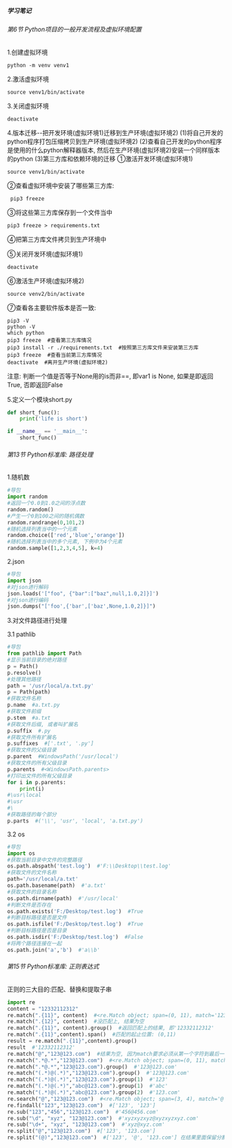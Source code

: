 ##### 学习笔记

###### 第6节 Python项目的一般开发流程及虚拟环境配置

1.创建虚拟环境

```shell
python -m venv venv1
```

2.激活虚拟环境

```shell
source venv1/bin/activate
```

3.关闭虚拟环境

```shell
deactivate
```

4.版本迁移--把开发环境(虚拟环境1)迁移到生产环境(虚拟环境2)
(1)将自己开发的python程序打包压缩拷贝到生产环境(虚拟环境2)
(2)查看自己开发的python程序是使用的什么python解释器版本, 然后在生产环境(虚拟环境2)安装一个同样版本的python
(3)第三方库和依赖环境的迁移
①激活开发环境(虚拟环境1)

```shell
source venv1/bin/activate
```

②查看虚拟环境中安装了哪些第三方库:

```shell
 pip3 freeze
```

③将这些第三方库保存到一个文件当中

```shell
pip3 freeze > requirements.txt
```

④把第三方库文件拷贝到生产环境中

⑤关闭开发环境(虚拟环境1)

```shell
deactivate
```

⑥激活生产环境(虚拟环境2)

```shell
source venv2/bin/activate
```

⑦查看各主要软件版本是否一致:

```shell
pip3 -V
python -V
which python
pip3 freeze  #查看第三方库情况
pip3 install -r ./requirements.txt  #按照第三方库文件来安装第三方库
pip3 freeze  #查看当前第三方库情况
deactivate  #离开生产环境(虚拟环境2)
```

注意: 判断一个值是否等于None用的is而非==, 即var1 is None, 如果是即返回True, 否即返回False

5.定义一个模块short.py

```python
def short_func():
    print('life is short')

if __name__ == '__main__':
    short_func()
```

###### 第13节 Python标准库: 路径处理

1.随机数

```python
#导包
import random
#返回一个0.0到1.0之间的浮点数
random.random()
#产生一个0到100之间的随机偶数
random.randrange(0,101,2)
#随机选择列表当中的一个元素
random.choice(['red','blue','orange'])
#随机选择列表当中的多个元素, 下例中为4个元素
random.sample([1,2,3,4,5], k=4)
```

2.json

```python
#导包
import json
#对json进行解码
json.loads('["foo", {"bar":["baz",null,1.0,2]}]')
#对json进行编码
json.dumps("['foo',{'bar',['baz',None,1.0,2]}]")
```

3.对文件路径进行处理

3.1 pathlib

```python
#导包
from pathlib import Path
#显示当前目录的绝对路径
p = Path()
p.resolve()
#处理其他路径
path = '/usr/local/a.txt.py'
p = Path(path)
#获取文件名称
p.name  #a.txt.py
#获取文件前缀
p.stem  #a.txt
#获取文件后缀, 或者叫扩展名
p.suffix  #.py
#获取文件所有扩展名
p.suffixes  #['.txt', '.py']
#获取文件的父级目录
p.parent  #WindowsPath('/usr/local')
#获取文件的所有父级目录
p.parents  #<WindowsPath.parents>
#打印出文件的所有父级目录
for i in p.parents:
    print(i)
#\usr\local
#\usr
#\
#获取路径的每个部分
p.parts  #('\\', 'usr', 'local', 'a.txt.py')
```

3.2 os

```python
#导包
import os
#获取当前目录中文件的完整路径
os.path.abspath('test.log')  #'F:\\Desktop\\test.log'
#获取文件的文件名称
path='/usr/local/a.txt'
os.path.basename(path)  #'a.txt'
#获取文件的目录名称
os.path.dirname(path)  #'/usr/local'
#判断文件是否存在
os.path.exists('F:/Desktop/test.log')  #True
#判断目标路径是否是文件
os.path.isfile('F:/Desktop/test.log')  #True
#判断目标路径是否是目录
os.path.isdir('F:/Desktop/test.log')  #False
#将两个路径连接在一起
os.path.join('a','b')  #'a\\b'
```

###### 第15节 Python标准库: 正则表达式

正则的三大目的:匹配、替换和提取子串

```python
import re
content = "12332112312"
re.match(".{11}", content)  #<re.Match object; span=(0, 11), match='12332112312'>
re.match(".{12}", content)  #没匹配上, 结果为空
re.match(".{11}", content).group()  #返回匹配上的结果, 即'12332112312'
re.match(".{11}",content).span()  #匹配的起止位置: (0,11)
result = re.match(".{11}",content).group()
result  #'12332112312'
re.match("@","123@123.com")  #结果为空, 因为match要求必须从第一个字符到最后一个字符都完全匹配成功
re.match(".*@.*","123@123.com")  #<re.Match object; span=(0, 11), match='123@123.com'>
re.match(".*@.*","123@123.com").group()  #'123@123.com'
re.match("(.*)@(.*)","123@123.com").group()  #'123@123.com'
re.match("(.*)@(.*)","123@123.com").group(1)  #'123'
re.match("(.*)@(.*)","abc@123.com").group(1)  #'abc'
re.match("(.*)@(.*)","abc@123.com").group(2)  #'123.com'
re.search("@","123@123.com")  #<re.Match object; span=(3, 4), match='@'>  返回匹配成功的第1个
re.findall("123","123@123.com")  #['123', '123']
re.sub("123","456","123@123.com")  #'456@456.com'
re.sub("\d", "xyz", "123@123.com")  #'xyzxyzxyz@xyzxyzxyz.com'
re.sub("\d+", "xyz", "123@123.com")  #'xyz@xyz.com'
re.split("@","123@123.com")  #['123', '123.com']
re.split("(@)","123@123.com")  #['123', '@', '123.com'] 在结果里面保留分割符
```

